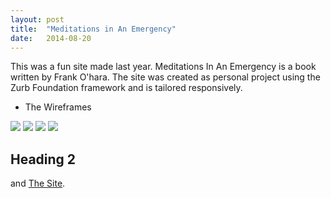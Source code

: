```yaml
---
layout: post
title:  "Meditations in An Emergency"
date:   2014-08-20 
---
```


This was a fun site made last year. Meditations In An Emergency is a book written by Frank O'hara. The site was created as personal project using the Zurb Foundation framework and is tailored responsively. 

* The Wireframes
<img src="{{ site.baseurl }}/assets/img/frank-wireframe-1.png">
<img src="{{ site.baseurl }}/assets/img/frank-wireframe-2.png">
<img src="{{ site.baseurl }}/assets/img/frank-wireframe-3.png">
<img src="{{ site.baseurl }}/assets/img/frank-wireframe-4.png">

## Heading 2
and [The Site](https://dl.dropboxusercontent.com/u/62523661/frank/index.html).